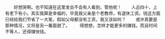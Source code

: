 　　好想哭啊。也不知道在这里发会不会有人看到，管他呢！
　　人近四十，上有老下有小。其实我算是幸福的，毕竟我父亲是个老教师，有退休工资。钱这方面已经给我们节省了一大笔，假如父母都没有工资，我又该如何？
　　或许真要是那种情况，又将是另一番面貌了。
　　得想想，怎样才能更多的赚钱。而且时间不等人，还得赚快钱。